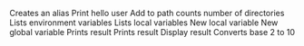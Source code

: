 Creates an alias
Print hello user
Add to path
counts number of directories
Lists environment variables
Lists local variables
New local variable
New global variable
Prints result
Prints result
Display result
Converts base 2 to 10
